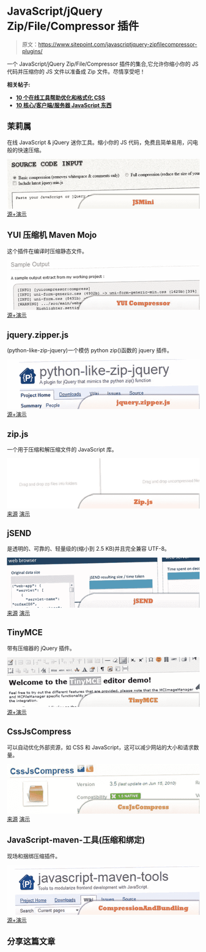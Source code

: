 # JavaScript/jQuery Zip/File/Compressor 插件

> 原文：<https://www.sitepoint.com/javascriptjquery-zipfilecompressor-plugins/>

一个 JavaScript/jQuery Zip/File/Compressor 插件的集合,它允许你缩小你的 JS 代码并压缩你的 JS 文件以准备成 Zip 文件。尽情享受吧！

**相关帖子:**

*   [**10 个在线工具帮助优化和格式化 CSS**](http://www.jquery4u.com/dynamic-css-2/10-online-tools-apps-optimize-format-css/)
*   [**10 核心/客户端/服务器 JavaScript 东西**](http://www.jquery4u.com/javascript/10-core-javascript/)

## 茉莉属

在线 JavaScript & jQuery 迷你工具。缩小你的 JS 代码，免费且简单易用，闪电般的快速压缩。

 [![JSMini](img/9cc88b6b5678d0866f2273bb017beb40.png)](http://jsmini.com/) 
[源+演示](http://jsmini.com/)

## YUI 压缩机 Maven Mojo

这个插件在编译时压缩静态文件。

 [![YUI Compressor](img/1a373a50df00dba855f52bbfe377e310.png)](http://alchim.sourceforge.net/yuicompressor-maven-plugin/) 
[源+演示](http://alchim.sourceforge.net/yuicompressor-maven-plugin/)

## jquery.zipper.js

(python-like-zip-jquery)一个模仿 python zip()函数的 jquery 插件。

 [![jquery.zipper.js](img/227f559c8603f441e2c11ce69976b2df.png)](http://code.google.com/p/python-like-zip-jquery/downloads/detail?name=jquery.zipper.js&can=2&q=) 
[源+演示](http://code.google.com/p/python-like-zip-jquery/downloads/detail?name=jquery.zipper.js&can=2&q=)

## zip.js

一个用于压缩和解压缩文件的 JavaScript 库。

 [![zip.js](img/8649239b8e99d21e90ef554917bdc2fa.png)](http://gildas-lormeau.github.com/zip.js/) 
[来源](http://gildas-lormeau.github.com/zip.js/)
[演示](http://gildas-lormeau.github.com/zip.js/demos/demo1.html)

## jSEND

是透明的、可靠的、轻量级的(缩小到 2.5 KB)并且完全兼容 UTF-8。

 [![jSEND](img/c5f182aa31ecd202e089c0150b38494c.png)](http://jsend.org/why-use-jsend/) 
[来源](http://jsend.org/why-use-jsend/)
[演示](http://jsend.org/demo/)

## TinyMCE

带有压缩器的 jQuery 插件。

 [![TinyMCE](img/1bf68e4384511b37b04bcd9e1c7306e6.png)](http://www.tinymce.com/tryit/jquery_plugin_compressor.php) 
[源+演示](http://www.tinymce.com/tryit/jquery_plugin_compressor.php)

## CssJsCompress

可以自动优化外部资源，如 CSS 和 JavaScript，这可以减少网站的大小和请求数量。

 [![CssJsCompress](img/08d6a412b4f976524df0fa3281c9188d.png)](http://extensions.joomla.org/extensions/core-enhancements/performance/site-performance/7350) 
[来源](http://extensions.joomla.org/extensions/core-enhancements/performance/site-performance/7350)
[演示](http://www.joomlatags.org/)

## JavaScript-maven-工具(压缩和绑定)

现场和捆绑压缩插件。

 [![CompressionAndBundling](img/4b092d4ee618b9c055c00a73db9699c4.png)](http://code.google.com/p/javascript-maven-tools/wiki/CompressionAndBundling) 
[源+演示](http://code.google.com/p/javascript-maven-tools/wiki/CompressionAndBundling)

## 分享这篇文章